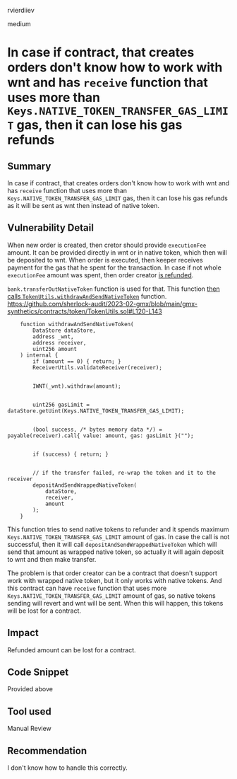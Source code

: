 rvierdiiev

medium

# In case if contract, that creates orders don't know how to work with wnt and has `receive` function that uses more than `Keys.NATIVE_TOKEN_TRANSFER_GAS_LIMIT` gas, then it can lose his gas refunds

## Summary
In case if contract, that creates orders don't know how to work with wnt and has `receive` function that uses more than `Keys.NATIVE_TOKEN_TRANSFER_GAS_LIMIT` gas, then it can lose his gas refunds as it will be sent as wnt then instead of native token.
## Vulnerability Detail
When new order is created, then cretor should provide `executionFee` amount. It can be provided directly in wnt or in native token, which then will be deposited to wnt.
When order is executed, then keeper receives payment for the gas that he spent for the transaction. In case if not whole `executionFee` amount was spent, then order creator [is refunded](https://github.com/sherlock-audit/2023-02-gmx/blob/main/gmx-synthetics/contracts/gas/GasUtils.sol#L68-L71).

`bank.transferOutNativeToken` function is used for that. This function [then calls `TokenUtils.withdrawAndSendNativeToken`](https://github.com/sherlock-audit/2023-02-gmx/blob/main/gmx-synthetics/contracts/bank/Bank.sol#L117-L122) function.
https://github.com/sherlock-audit/2023-02-gmx/blob/main/gmx-synthetics/contracts/token/TokenUtils.sol#L120-L143
```solidity
    function withdrawAndSendNativeToken(
        DataStore dataStore,
        address _wnt,
        address receiver,
        uint256 amount
    ) internal {
        if (amount == 0) { return; }
        ReceiverUtils.validateReceiver(receiver);


        IWNT(_wnt).withdraw(amount);


        uint256 gasLimit = dataStore.getUint(Keys.NATIVE_TOKEN_TRANSFER_GAS_LIMIT);


        (bool success, /* bytes memory data */) = payable(receiver).call{ value: amount, gas: gasLimit }("");


        if (success) { return; }


        // if the transfer failed, re-wrap the token and it to the receiver
        depositAndSendWrappedNativeToken(
            dataStore,
            receiver,
            amount
        );
    }
```
This function tries to send native tokens to refunder and it spends maximum `Keys.NATIVE_TOKEN_TRANSFER_GAS_LIMIT` amount of gas. In case the call is not successful, then it will call `depositAndSendWrappedNativeToken` which will send that amount as wrapped native token, so actually it will again deposit to wnt and then make transfer.

The problem is that order creator can be a contract that doesn't support work with wrapped native token, but it only works with native tokens. And this contract can have `receive` function that uses more `Keys.NATIVE_TOKEN_TRANSFER_GAS_LIMIT` amount of gas, so native tokens sending will revert and wnt will be sent.
When this will happen, this tokens will be lost for a contract.
## Impact
Refunded amount can be lost for a contract.
## Code Snippet
Provided above
## Tool used

Manual Review

## Recommendation
I don't know how to handle this correctly.